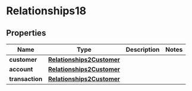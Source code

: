 # Relationships18

## Properties
Name | Type | Description | Notes
------------ | ------------- | ------------- | -------------
**customer** | [**Relationships2Customer**](Relationships2Customer.md) |  | 
**account** | [**Relationships2Customer**](Relationships2Customer.md) |  | 
**transaction** | [**Relationships2Customer**](Relationships2Customer.md) |  | 
